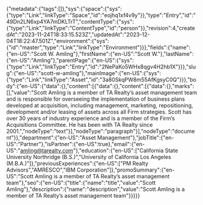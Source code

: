 {"metadata":{"tags":[]},"sys":{"space":{"sys":{"type":"Link","linkType":"Space","id":"eojhq1xf4v9y"}},"type":"Entry","id":"49Dn2LN6xp4YA7mDKLTrT","contentType":{"sys":{"type":"Link","linkType":"ContentType","id":"person"}},"revision":4,"createdAt":"2023-11-24T18:33:15.523Z","updatedAt":"2023-12-04T18:22:47.501Z","environment":{"sys":{"id":"master","type":"Link","linkType":"Environment"}}},"fields":{"name":{"en-US":"Scott W. Amling"},"firstName":{"en-US":"Scott W."},"lastName":{"en-US":"Amling"},"parentPage":{"en-US":{"sys":{"type":"Link","linkType":"Entry","id":"2NePaKo5WHx8qgv4H2hb1X"}}},"slug":{"en-US":"scott-w-amling"},"mainImage":{"en-US":{"sys":{"type":"Link","linkType":"Asset","id":"3a80SkqPW8m55AfKgsyC0Q"}}},"body":{"en-US":{"data":{},"content":[{"data":{},"content":[{"data":{},"marks":[],"value":"Scott Amling is a member of TA Realty’s asset management team and is responsible for overseeing the implementation of business plans developed at acquisition, including management, marketing, repositioning, development and/or leasing of assets across all Firm strategies.  Scott has over 30 years of industry experience and is a member of the Firm’s Acquisitions Committee.  He has been with TA Realty since 2001.","nodeType":"text"}],"nodeType":"paragraph"}],"nodeType":"document"}},"department":{"en-US":"Asset Management"},"jobTitle":{"en-US":"Partner"},"isPartner":{"en-US":true},"email":{"en-US":"amling@tarealty.com"},"education":{"en-US":["California State University Northridge (B.S.)","University of California Los Angeles (M.B.A.)"]},"previousExperiences":{"en-US":["PM Realty Advisors","AMRESCO","IBM Corporation"]},"promoSummary":{"en-US":"Scott Amling is a member of TA Realty’s asset management team"},"seo":{"en-US":{"title":{"name":"title","value":"Scott Amling"},"description":{"name":"description","value":"Scott Amling is a member of TA Realty’s asset management team"}}}}}